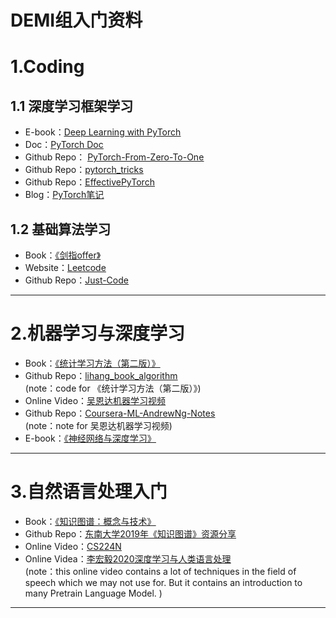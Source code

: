 
# DEMI组入门资料


# 1.Coding
## 1.1 深度学习框架学习
- E-book：<u>[Deep Learning with PyTorch](https://pytorch.org/assets/deep-learning/Deep-Learning-with-PyTorch.pdf)</u>
- Doc：<u>[PyTorch Doc](https://pytorch.org/docs/stable/index.html)</u>
- Github Repo： <u>[PyTorch-From-Zero-To-One](https://github.com/amusi/PyTorch-From-Zero-To-One)</u>
- Github Repo：<u>[pytorch_tricks](https://github.com/zxdefying/pytorch_tricks)</u>
- Github Repo：<u>[EffectivePyTorch](https://github.com/vahidk/EffectivePyTorch)</u>
- Blog：<u>[PyTorch笔记](http://wangjiaan.cn/tags/PyTorch/)</u>

## 1.2 基础算法学习
- Book：<u>[《剑指offer》](https://book.douban.com/subject/27008702/)</u>
- Website：<u>[Leetcode](https://leetcode-cn.com/)</u>
- Github Repo：<u>[Just-Code](https://github.com/YaxeZhang/Just-Code#leetcode-%E9%A2%98%E8%A7%A3)</u>

***

# 2.机器学习与深度学习
- Book：<u>[《统计学习方法（第二版）》](https://book.douban.com/subject/33437381/)</u>
- Github Repo：<u>[lihang_book_algorithm](https://github.com/WenDesi/lihang_book_algorithm)</u>  
(note：code for 《统计学习方法（第二版）》)
- Online Video：<u>[吴恩达机器学习视频](https://www.bilibili.com/video/BV164411b7dx?from=search&seid=6342152292218004890)</u>
- Github Repo：<u>[Coursera-ML-AndrewNg-Notes](https://github.com/fengdu78/Coursera-ML-AndrewNg-Notes)</u>  
(note：note for 吴恩达机器学习视频)
- E-book：<u>[《神经网络与深度学习》](https://nndl.github.io/)</u>

*** 
# 3.自然语言处理入门
- Book：<u>[《知识图谱：概念与技术》](https://book.douban.com/subject/34930415/)</u>
- Github Repo：<u>[东南大学2019年《知识图谱》资源分享](https://github.com/npubird/KnowledgeGraphCourse)</u>
- Online Video：<u>[CS224N](https://www.bilibili.com/video/BV1Wb411W7Nr)</u>
- Online Videa：<u>[李宏毅2020深度学习与人类语言处理](https://www.bilibili.com/video/BV1RE411g7rQ)</u>  
(note：this online video contains a lot of techniques in the field of speech which we may not use for. But it contains an introduction to many Pretrain Language Model. )

*** 

